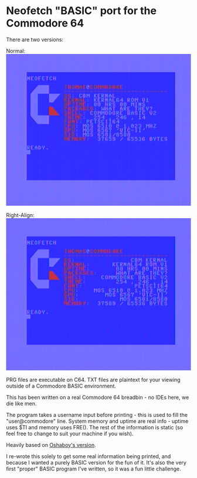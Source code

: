 # Neofetch "BASIC" port for the Commodore 64

There are two versions:

Normal:
![](Normal.png)

Right-Align:
![](Right-align.png)

PRG files are executable on C64. TXT files are plaintext for your viewing outside of a Commodore BASIC environment.

This has been written on a real Commodore 64 breadbin - no IDEs here, we die like men.

The program takes a username input before printing - this is used to fill the "user@commodore" line.
System memory and uptime are real info - uptime uses $TI and memory uses FRE().
The rest of the information is static (so feel free to change to suit your machine if you wish).

Heavily based on [Oshaboy's version](https://github.com/oshaboy/neofetch.d64).

I re-wrote this solely to get some real information being printed, and because I wanted a purely BASIC version for the fun of it.
It's also the very first "proper" BASIC program I've written, so it was a fun little challenge.
